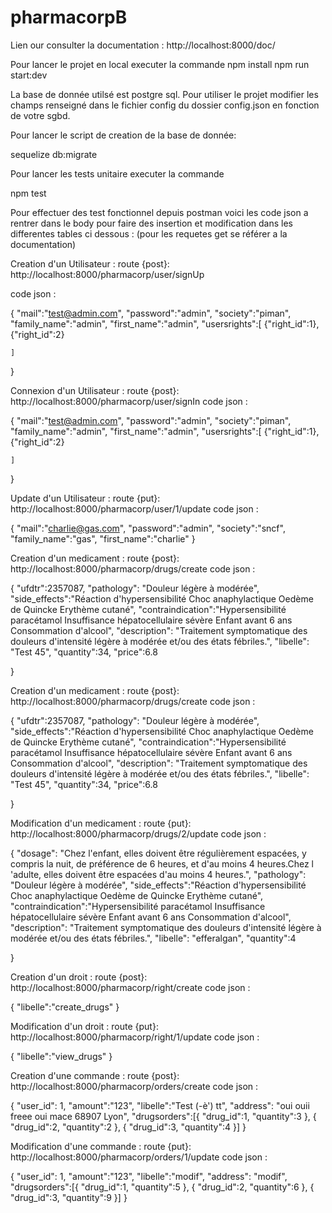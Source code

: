 # pharmacorpB

Lien our consulter la documentation :
http://localhost:8000/doc/


Pour lancer le projet en local executer la commande
npm install
npm run start:dev

La base de donnée utilsé est postgre sql. Pour utiliser le projet modifier les champs renseigné dans le fichier config du dossier config.json en fonction de votre sgbd.

Pour lancer le script de creation de la base de donnée:

sequelize db:migrate

Pour lancer les tests unitaire executer la commande

npm test

Pour effectuer des test fonctionnel depuis postman voici les code json a rentrer dans le body pour faire des insertion et modification dans les differentes tables ci dessous : (pour les requetes get se référer a la documentation)

Creation d'un Utilisateur :
route {post}: 
http://localhost:8000/pharmacorp/user/signUp

code json :

{
	"mail":"test@admin.com",
	"password":"admin",
	"society":"piman",
	"family_name":"admin",
	"first_name":"admin",
	"usersrights":[
		{"right_id":1},
		{"right_id":2}
		
	]
}

Connexion d'un Utilisateur :
route {post}: 
http://localhost:8000/pharmacorp/user/signIn
code json :

{
	"mail":"test@admin.com",
	"password":"admin",
	"society":"piman",
	"family_name":"admin",
	"first_name":"admin",
	"usersrights":[
		{"right_id":1},
		{"right_id":2}
		
	]
}


Update d'un Utilisateur :
route {put}: 
http://localhost:8000/pharmacorp/user/1/update
code json :

{
	"mail":"charlie@gas.com",
	"password":"admin",
	"society":"sncf",
	"family_name":"gas",
	"first_name":"charlie"
}


Creation d'un medicament :
route {post}: 
http://localhost:8000/pharmacorp/drugs/create
code json :

{
	"ufdtr":2357087,
    "pathology": "Douleur légère à modérée",
    "side_effects":"Réaction d'hypersensibilité Choc anaphylactique Oedème de Quincke Erythème cutané",
    "contraindication":"Hypersensibilité paracétamol Insuffisance hépatocellulaire sévère Enfant avant 6 ans Consommation d'alcool",
    "description": "Traitement symptomatique des douleurs d'intensité légère à modérée et/ou des états fébriles.",
    "libelle": "Test 45",
    "quantity":34,
    "price":6.8
	
}

Creation d'un medicament :
route {post}: 
http://localhost:8000/pharmacorp/drugs/create
code json :

{
	"ufdtr":2357087,
    "pathology": "Douleur légère à modérée",
    "side_effects":"Réaction d'hypersensibilité Choc anaphylactique Oedème de Quincke Erythème cutané",
    "contraindication":"Hypersensibilité paracétamol Insuffisance hépatocellulaire sévère Enfant avant 6 ans Consommation d'alcool",
    "description": "Traitement symptomatique des douleurs d'intensité légère à modérée et/ou des états fébriles.",
    "libelle": "Test 45",
    "quantity":34,
    "price":6.8
	
}



Modification d'un medicament :
route {put}: 
http://localhost:8000/pharmacorp/drugs/2/update
code json :

{
	"dosage": "Chez l'enfant, elles doivent être régulièrement espacées, y compris la nuit, de préférence de 6 heures, et d'au moins 4 heures.Chez l 'adulte, elles doivent être espacées d'au moins 4 heures.",
    "pathology": "Douleur légère à modérée",
    "side_effects":"Réaction d'hypersensibilité Choc anaphylactique Oedème de Quincke Erythème cutané",
    "contraindication":"Hypersensibilité paracétamol Insuffisance hépatocellulaire sévère Enfant avant 6 ans Consommation d'alcool",
    "description": "Traitement symptomatique des douleurs d'intensité légère à modérée et/ou des états fébriles.",
    "libelle": "efferalgan",
	"quantity":4

}




Creation d'un droit :
route {post}: 
http://localhost:8000/pharmacorp/right/create
code json :

{
	"libelle":"create_drugs"
}


Modification d'un droit :
route {put}: 
http://localhost:8000/pharmacorp/right/1/update
code json :

{
	"libelle":"view_drugs"
}


Creation d'une commande :
route {post}: 
http://localhost:8000/pharmacorp/orders/create
code json :

{
	"user_id": 1,
    "amount":"123",
    "libelle":"Test (-è') tt",
    "address": "oui ouii freee oui mace 68907 Lyon",
    "drugsorders":[{
    	"drug_id":1,
    	"quantity":3
    },
    {
    	"drug_id":2,
    	"quantity":2
    },
    {
    	"drug_id":3,
    	"quantity":4
    }]
}

Modification d'une commande :
route {put}: 
http://localhost:8000/pharmacorp/orders/1/update
code json :

{
	"user_id": 1,
    "amount":"123",
    "libelle":"modif",
    "address": "modif",
    "drugsorders":[{
    	"drug_id":1,
    	"quantity":5
    },
    {
    	"drug_id":2,
    	"quantity":6
    },
    {
    	"drug_id":3,
    	"quantity":9
    }]
}
